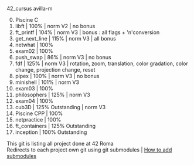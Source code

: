 42_cursus avilla-m

0.  Piscine C
1.  libft           | 100%            | norm V2 | no bonus  
2.  ft_printf       | 104%            | norm V3 | bonus : all flags + 'n'conversion
3.  get_next_line   | 115%            | norm V3 | all bonus
4.  netwhat         | 100%
5.  exam02          | 100%
6.  push_swap       | 86%             | norm V3 | no bonus  
7.  fdf             | 125%            | norm V3 | rotation, zoom, translation, color gradation, color change, projection change, reset 
8.  pipex           | 100%            | norm V3 | no bonus
9.  minishell       | 101%            | norm V3
10. exam03          | 100%
11. philosophers    | 125%            | norm V3
12. exam04          | 100%
13. cub3D           | 125% Outstanding | norm V3
14. Piscine CPP     | 100%
15. netpractice     | 100%
16. ft_containers   | 125% Outstanding
17. inception       | 100% Outstanding

This git is listing all project done at 42 Roma  
Redirects to each project own git using git submodules | [How to add submodules](https://git-scm.com/book/en/v2/Git-Tools-Submodules)
